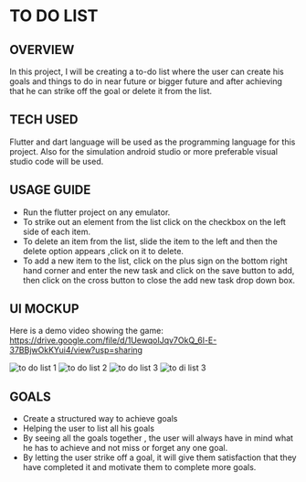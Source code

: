 # TO DO LIST

## OVERVIEW
In this project, I will be creating a to-do list where the user can create his goals and things to do in near future or bigger future and after achieving that he can strike off the goal or delete it from the list. 

## TECH USED
Flutter and dart language will be used as the programming language for this project. Also for the simulation android studio or more preferable visual studio code will be used.

## USAGE GUIDE
* Run the flutter project on any emulator.
* To strike out an element from the list click on the checkbox on the left side of each item.
* To delete an item from the list, slide the item to the left and then the delete option appears  ,click on it to delete.
* To add a new item to the list, click on the plus sign on the bottom right hand corner and    enter the new task and click on the save button to add, then click on the cross button to close the add new task drop down box.


## UI MOCKUP
Here is a demo video showing the game:
https://drive.google.com/file/d/1UewqoIJqv7OkQ_6l-E-37BBjwOkKYui4/view?usp=sharing

![to do list 1](https://user-images.githubusercontent.com/112710411/232345395-5214260f-cd08-4278-966d-0e45115c3f5b.png)
![to do list 2](https://user-images.githubusercontent.com/112710411/232345391-d83f42b1-3503-4b95-9109-4c35f2c98c10.png)
![to do list 3](https://user-images.githubusercontent.com/112710411/232345398-3e37b362-7e4b-4491-aee7-1a74fa518882.png)
![to di list 3](https://user-images.githubusercontent.com/112710411/232345397-e620397e-3bb6-4159-8158-74820e682d75.png)

## GOALS
* Create a structured way to achieve goals
* Helping the user to list all his goals
* By seeing all the goals together , the user will always have in mind what he has to achieve  and not miss or forget any one goal.
* By letting the user strike off a goal, it will give them satisfaction that they have completed it and motivate them to complete more goals.
